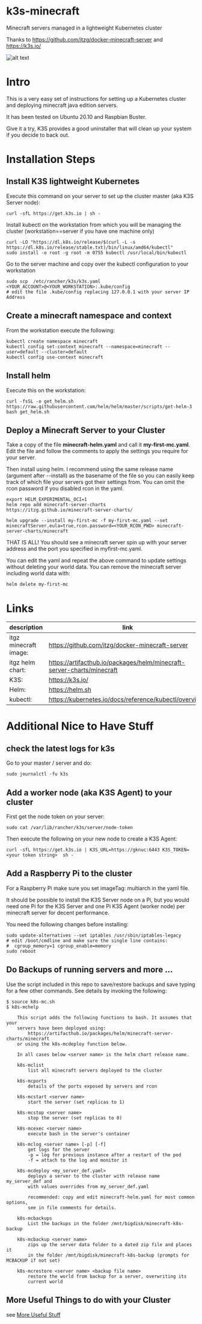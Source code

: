 # k3s-minecraft
Minecraft servers managed in a lightweight Kubernetes cluster

Thanks to https://github.com/itzg/docker-minecraft-server and https://k3s.io/

![alt text](images/pis.png "Raspberry Pi K3S cluster")

# Intro
This is a very easy set of instructions for setting up a Kubernetes cluster
and deploying minecraft java edition servers.

It has been tested on Ubuntu 20.10 and Raspbian Buster.

Give it a try, K3S provides a good uninstaller that will clean up your system
if you decide to back out.

# Installation Steps

## Install K3S lightweight Kubernetes
Execute this command on your server to set up the cluster master (aka K3S Server node):
```
curl -sfL https://get.k3s.io | sh -
```

Install kubectl on the workstation from which you will be managing the cluster
(workstation==server if you have one machine only)
```
curl -LO "https://dl.k8s.io/release/$(curl -L -s https://dl.k8s.io/release/stable.txt)/bin/linux/amd64/kubectl"
sudo install -o root -g root -m 0755 kubectl /usr/local/bin/kubectl
```
Go to the server machine and copy over the kubectl configuration to your
workstation
```
sudo scp  /etc/rancher/k3s/k3s.yaml <YOUR_ACCOUNT>@<YOUR_WORKSTATION>:.kube/config
# edit the file .kube/config replacing 127.0.0.1 with your server IP Address
```

## Create a minecraft namespace and context
From the workstation execute the following:
```
kubectl create namespace minecraft
kubectl config set-context minecraft --namespace=minecraft --user=default --cluster=default
kubectl config use-context minecraft
```

## Install helm
Execute this on the workstation:
```
curl -fsSL -o get_helm.sh https://raw.githubusercontent.com/helm/helm/master/scripts/get-helm-3
bash get_helm.sh
```

## Deploy a Minecraft Server to your Cluster
Take a copy of the file **minecraft-helm.yaml** and call it **my-first-mc.yaml**.
Edit the file and follow the comments to apply the settings you require for your
server.

Then install using helm. I recommend using the same release name (argument
after --install) as the basename
of the file so you can easily keep track of which file your servers got their
settings from. You can omit the rcon password if you disabled rcon in the yaml.
```
export HELM_EXPERIMENTAL_OCI=1
helm repo add minecraft-server-charts https://itzg.github.io/minecraft-server-charts/

helm upgrade --install my-first-mc -f my-first-mc.yaml --set minecraftServer.eula=true,rcon.password=<YOUR_RCON_PWD> minecraft-server-charts/minecraft
```

THAT IS ALL! You should see a minecraft server spin up with your server address
and the port you specified in myfirst-mc.yaml.

You can edit the yaml and repeat the above command to update settings without
deleting your world data. You can remove the minecraft server including world
data with:
```
helm delete my-first-mc
```

# Links

|description    | link |
|---------------|------|
|itgz minecraft image:          |  https://github.com/itzg/docker-minecraft-server |
|itgz helm chart:               |  https://artifacthub.io/packages/helm/minecraft-server-charts/minecraft |
|K3S:                           |  https://k3s.io/ |
|Helm:                          |  https://helm.sh |
|kubectl:                       |  https://kubernetes.io/docs/reference/kubectl/overview/ |
#
#
# Additional Nice to Have Stuff

## check the latest logs for k3s

Go to your master / server and do:

    sudo journalctl -fu k3s

## Add a worker node (aka K3S Agent) to your cluster
First get the node token on your server:
```
sudo cat /var/lib/rancher/k3s/server/node-token
```
Then execute the following on your new node to create a K3S Agent:
```
curl -sfL https://get.k3s.io | K3S_URL=https://gknuc:6443 K3S_TOKEN=<your token string>  sh -
```


## Add a Raspberry Pi to the cluster
For a Raspberry Pi make sure you set imageTag: multiarch in the yaml file.

It should be possible to
install the K3S Server node on a Pi, but you would need one Pi for the K3S
Server and one Pi K3S Agent (worker node)
per minecraft server for decent performance.

You need the following changes before installing:
```
sudo update-alternatives --set iptables /usr/sbin/iptables-legacy
# edit /boot/cmdline and make sure the single line contains:
#  cgroup_memory=1 cgroup_enable=memory
sudo reboot
```

## Do Backups of running servers and more ...
Use the script included in this repo to save/restore backups and save typing
for a few other commands. See details by invoking the following:
```
$ source k8s-mc.sh
$ k8s-mchelp

    This script adds the following functions to bash. It assumes that your
    servers have been deployed using:
        https://artifacthub.io/packages/helm/minecraft-server-charts/minecraft
    or using the k8s-mcdeploy function below.

    In all cases below <server name> is the helm chart release name.

    k8s-mclist
        list all minecraft servers deployed to the cluster

    k8s-mcports
        details of the ports exposed by servers and rcon

    k8s-mcstart <server name>
        start the server (set replicas to 1)

    k8s-mcstop <server name>
        stop the server (set replicas to 0)

    k8s-mcexec <server name>
        execute bash in the server's container

    k8s-mclog <server name> [-p] [-f]
        get logs for the server
        -p = log for previous instance after a restart of the pod
        -f = attach to the log and monitor it

    k8s-mcdeploy <my_server_def.yaml>
        deploys a server to the cluster with release name my_server_def and
        with values overrides from my_server_def.yaml

        recommended: copy and edit minecraft-helm.yaml for most common options,
        see in file comments for details.

    k8s-mcbackups
        List the backups in the folder /mnt/bigdisk/minecraft-k8s-backup

    k8s-mcbackup <server name>
        zips up the server data folder to a dated zip file and places it
        in the folder /mnt/bigdisk/minecraft-k8s-backup (prompts for MCBACKUP if not set)

    k8s-mcrestore <server name> <backup file name>
        restore the world from backup for a server, overwriting its
        current world
```

More Useful Things to do with your Cluster
------------------------------------------

see [More Useful Stuff](useful/README.md)

